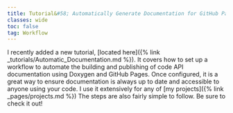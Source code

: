```yaml
---
title: Tutorial&#58; Automatically Generate Documentation for GitHub Pages
classes: wide
toc: false
tag: Workflow
---
```

I recently added a new tutorial, [located here]({% link _tutorials/Automatic_Documentation.md %}). It covers how to set
up a workflow to automate the building and publishing of code API documentation using Doxygen and GitHub Pages. Once
configured, it is a great way to ensure documentation is always up to date and accessible to anyone using your code. I
use it extensively for any of [my projects]({% link _pages/projects.md %}) The steps are also fairly simple to follow.
Be sure to check it out!